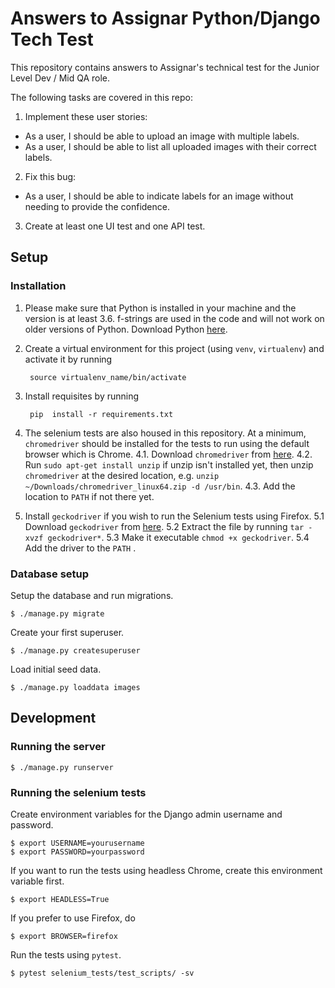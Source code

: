 Answers to Assignar Python/Django Tech Test
===========================================

This repository contains answers to Assignar's technical test for the Junior Level Dev / Mid QA role.

The following tasks are covered in this repo:

1. Implement these user stories:
  - As a user, I should be able to upload an image with multiple labels.
 - As a user, I should be able to list all uploaded images with their correct labels.

2. Fix this bug:
  - As a user, I should be able to indicate labels for an image without needing to provide the confidence.

3. Create at least one UI test and one API test.


Setup
-----

### Installation

1. Please make sure that Python is installed in your machine and the version is at least 3.6. f-strings are used in the code and will not work on older versions of Python. Download Python [here](https://www.python.org/downloads/).

2. Create a virtual environment for this project (using `venv`, `virtualenv`) and activate it by running

		source virtualenv_name/bin/activate	

3. Install requisites by running

		pip  install -r requirements.txt

4. The selenium tests are also housed in this repository.  At a minimum, `chromedriver` should be installed for the tests to run using the default browser which is Chrome.
	4.1. Download `chromedriver` from [here]([https://chromedriver.chromium.org/downloads](https://chromedriver.chromium.org/downloads)).
	 4.2. Run `sudo apt-get install unzip` if unzip isn't installed yet, then unzip `chromedriver` at the desired location, e.g. `unzip ~/Downloads/chromedriver_linux64.zip -d /usr/bin`. 
	4.3. Add the location to `PATH` if not there yet.

5. Install `geckodriver` if you wish to run the Selenium tests using Firefox.
	5.1 Download `geckodriver` from [here]([https://github.com/mozilla/geckodriver/releases](https://github.com/mozilla/geckodriver/releases)).
	5.2 Extract the file by running `tar -xvzf geckodriver*`.
	5.3 Make it executable `chmod +x geckodriver`.
	5.4 Add the driver to the `PATH` .

### Database setup

Setup the database and run migrations.

    $ ./manage.py migrate

Create your first superuser.

    $ ./manage.py createsuperuser
    
Load initial seed data.

    $ ./manage.py loaddata images

Development
----------------

### Running the server

    $ ./manage.py runserver

### Running the selenium tests

Create environment variables for the Django admin username and password. 

	$ export USERNAME=yourusername
	$ export PASSWORD=yourpassword

If you want to run the tests using headless Chrome, create this environment variable first.

	$ export HEADLESS=True

If you prefer to use Firefox, do

	$ export BROWSER=firefox

Run the tests using `pytest`.

	$ pytest selenium_tests/test_scripts/ -sv
